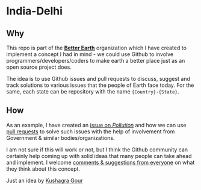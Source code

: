 # India-Delhi

## Why

This repo is part of the [**Better Earth**](https://github.com/better-earth) organization which I have created to implement a concept I had in mind - we could use Github to involve programmers/developers/coders to make earth a better place just as an open source project does.

The idea is to use Github issues and pull requests to discuss, suggest and track solutions to various issues that the people of Earth face today. For the same, each state can be repository with the name `{Country}-{State}`.

## How

As an example, I have created an [issue on *Pollution*](https://github.com/better-earth/India-Delhi/issues/1) and how we can use [pull requests](https://github.com/better-earth/India-Delhi/pull/2) to solve such issues with the help of involvement from Government & similar bodies/organizations.

I am not sure if this will work or not, but I think the Github community can certainly help coming up with solid ideas that many people can take ahead and implement.
I welcome [comments & suggestions from everyone](https://github.com/better-earth/India-Delhi/issues/3) on what they think about this concept.


Just an idea by [Kushagra Gour](https://twitter.com/chinchang457/)
